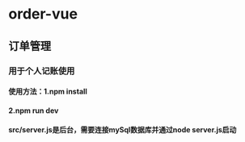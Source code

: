 # order-vue
## 订单管理
### 用于个人记账使用
#### 使用方法：1.npm install
####          2.npm run dev
#### src/server.js是后台，需要连接mySql数据库并通过node server.js启动
